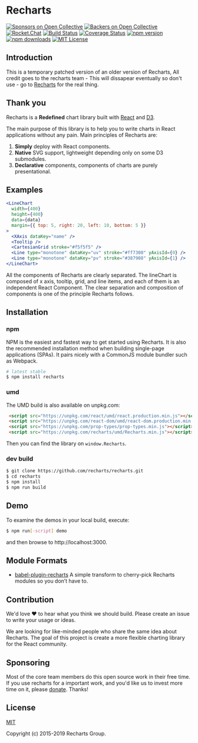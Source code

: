 # Recharts

[![Sponsors on Open Collective](https://opencollective.com/recharts/sponsors/badge.svg)](https://opencollective.com/recharts#sponsors)
[![Backers on Open Collective](https://opencollective.com/recharts/backers/badge.svg)](https://opencollective.com/recharts#backer)
[![Rocket.Chat](https://demo.rocket.chat/images/join-chat.svg)](https://demo.rocket.chat/channel/recharts)
[![Build Status](https://travis-ci.org/recharts/recharts.svg)](https://travis-ci.org/recharts/recharts)
[![Coverage Status](https://coveralls.io/repos/recharts/recharts/badge.svg?branch=master&service=github)](https://coveralls.io/github/recharts/recharts?branch=master)
[![npm version](https://badge.fury.io/js/recharts.svg)](http://badge.fury.io/js/recharts)
[![npm downloads](https://img.shields.io/npm/dm/recharts.svg?style=flat-square)](https://www.npmjs.com/package/recharts)
[![MIT License](https://img.shields.io/badge/license-MIT-blue.svg?style=flat)](https://github.com/recharts/recharts/raw/master/LICENSE)

## Introduction

This is a temporary patched version of an older version of Recharts,
All credit goes to the recharts team - 
This will dissapear eventually so don't use - go to [Recharts](https://github.com/recharts/recharts) for the real thing.

Thank you
----------------

Recharts is a **Redefined** chart library built with [React](https://facebook.github.io/react/) and [D3](http://d3js.org).

The main purpose of this library is to help you to write charts in React applications without any pain. Main principles of Recharts are:

1. **Simply** deploy with React components.
1. **Native** SVG support, lightweight depending only on some D3 submodules.
1. **Declarative** components, components of charts are purely presentational.

## Examples

```jsx
<LineChart
  width={400}
  height={400}
  data={data}
  margin={{ top: 5, right: 20, left: 10, bottom: 5 }}
>
  <XAxis dataKey="name" />
  <Tooltip />
  <CartesianGrid stroke="#f5f5f5" />
  <Line type="monotone" dataKey="uv" stroke="#ff7300" yAxisId={0} />
  <Line type="monotone" dataKey="pv" stroke="#387908" yAxisId={1} />
</LineChart>
```

All the components of Recharts are clearly separated. The lineChart is composed of x axis, tooltip, grid, and line items, and each of them is an independent React Component. The clear separation and composition of components is one of the principle Recharts follows.

## Installation

### npm

NPM is the easiest and fastest way to get started using Recharts. It is also the recommended installation method when building single-page applications (SPAs). It pairs nicely with a CommonJS module bundler such as Webpack.


```sh
# latest stable
$ npm install recharts
```

### umd

The UMD build is also available on unpkg.com:

```html
 <script src="https://unpkg.com/react/umd/react.production.min.js"></script>
 <script src="https://unpkg.com/react-dom/umd/react-dom.production.min.js"></script>
 <script src="https://unpkg.com/prop-types/prop-types.min.js"></script>
 <script src="https://unpkg.com/recharts/umd/Recharts.min.js"></script>
```

Then you can find the library on `window.Recharts`.

### dev build

```sh
$ git clone https://github.com/recharts/recharts.git
$ cd recharts
$ npm install
$ npm run build
```

## Demo

To examine the demos in your local build, execute:

```sh
$ npm run[-script] demo
```

and then browse to http://localhost:3000.

## Module Formats

- [babel-plugin-recharts](https://github.com/recharts/babel-plugin-recharts) A simple transform to cherry-pick Recharts modules so you don’t have to.

## Contribution

We'd love :heart: to hear what you think we should build. Please create an issue to write your usage or ideas.

We are looking for like-minded people who share the same idea about Recharts. The goal of this project is create a more flexible charting library for the  React community.

## Sponsoring

Most of the core team members do this open source work in their free time. If you use recharts for a important work, and you'd like us to invest more time on it, please [donate](https://opencollective.com/recharts#sponsors). Thanks!

## License

[MIT](http://opensource.org/licenses/MIT)

Copyright (c) 2015-2019 Recharts Group.
